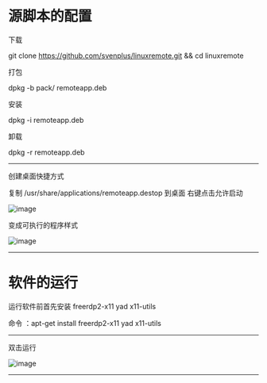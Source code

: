 # 源脚本的配置

 下载

 git clone https://github.com/svenplus/linuxremote.git && cd linuxremote
 
 打包
 
 dpkg -b pack/ remoteapp.deb
 
 安装
 
 dpkg -i remoteapp.deb
 
 卸载
 
 dpkg -r remoteapp.deb
 
 ---
 
创建桌面快捷方式

复制 /usr/share/applications/remoteapp.destop 到桌面
右键点击允许启动

![image](https://user-images.githubusercontent.com/33768573/158308033-07237324-0803-409a-88af-1667a3f9bcea.png)

变成可执行的程序样式

![image](https://user-images.githubusercontent.com/33768573/158308133-b085c80a-4989-437a-8a2f-3c9ab07bf486.png)

---

# 软件的运行

运行软件前首先安装 freerdp2-x11 yad x11-utils

命令 ：apt-get install freerdp2-x11 yad x11-utils

---
双击运行

![image](https://user-images.githubusercontent.com/33768573/158308162-ff1b6994-681c-4c36-b8f6-5a8b0e04c01a.png)

---

